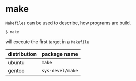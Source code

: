 # make

`Makefiles` can be used to describe, how programs are build.

```
$ make
```

will execute the first target in a `Makefile`

<!--more-->

<!--
TODO:
* example Makefile
-->

| distribution | package name     |
| ------------ | ---------------- |
| ubuntu       | `make`           |
| gentoo       | `sys-devel/make` |


